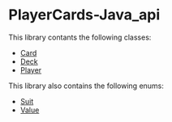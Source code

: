# PlayerCards-Java_api

This library contants the following classes:
- [Card](./doc/Card.md)
- [Deck](./doc/Deck.md)
- [Player](./doc/Player.md)

This library also contains the following enums:
- [Suit](./doc/Suit.md)
- [Value](./doc/Value.md)
